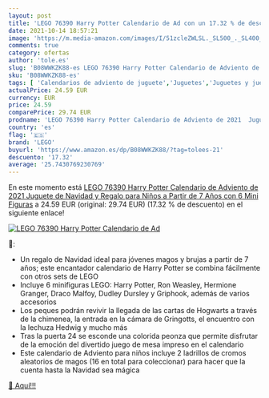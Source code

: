 ```yaml
---
layout: post
title: 'LEGO 76390 Harry Potter Calendario de Ad con un 17.32 % de descuento'
date: 2021-10-14 18:57:21
image: 'https://m.media-amazon.com/images/I/51zcleZWLSL._SL500_._SL400_.jpg'
comments: true
category: ofertas
author: 'tole.es'
slug: 'B08WWKZK88-es LEGO 76390 Harry Potter Calendario de Adviento de 2021...'
sku: 'B08WWKZK88-es'
tags: [ 'Calendarios de adviento de juguete','Juguetes','Juguetes y juegos','adviento','lego','navidad', ]
actualPrice: 24.59 EUR
currency: EUR
price: 24.59
comparePrice: 29.74 EUR
prodname: 'LEGO 76390 Harry Potter Calendario de Adviento de 2021  Juguete de Navidad y Regalo para Niños a Partir de 7 Años con 6 Mini Figuras'
country: 'es'
flag: '🇪🇸'
brand: 'LEGO'
buyurl: 'https://www.amazon.es/dp/B08WWKZK88/?tag=tolees-21'
descuento: '17.32'
average: '25.7430769230769'
---
```


En este momento está [LEGO 76390 Harry Potter Calendario de Adviento de 2021  Juguete de Navidad y Regalo para Niños a Partir de 7 Años con 6 Mini Figuras](https://www.amazon.es/dp/B08WWKZK88/?tag=tolees-21) a 24.59 EUR (original: 29.74 EUR) (17.32 %  de descuento) en el siguiente enlace!

[![LEGO 76390 Harry Potter Calendario de Ad](https://m.media-amazon.com/images/I/51zcleZWLSL._SL500_._SL400_.jpg)](https://www.amazon.es/dp/B08WWKZK88/?tag=tolees-21)

🔎:

- Un regalo de Navidad ideal para jóvenes magos y brujas a partir de 7 años; este encantador calendario de Harry Potter se combina fácilmente con otros sets de LEGO
- Incluye 6 minifiguras LEGO: Harry Potter, Ron Weasley, Hermione Granger, Draco Malfoy, Dudley Dursley y Griphook, además de varios accesorios
- Los peques podrán revivir la llegada de las cartas de Hogwarts a través de la chimenea, la entrada en la cámara de Gringotts, el encuentro con la lechuza Hedwig y mucho más
- Tras la puerta 24 se esconde una colorida peonza que permite disfrutar de la emoción del divertido juego de mesa impreso en el calendario
- Este calendario de Adviento para niños incluye 2 ladrillos de cromos aleatorios de magos (16 en total para coleccionar) para hacer que la cuenta hasta la Navidad sea mágica

[🛒 Aquí!!!](https://www.amazon.es/dp/B08WWKZK88/?tag=tolees-21)
